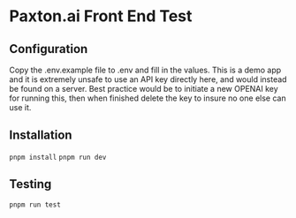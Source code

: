 # Paxton.ai Front End Test

## Configuration

Copy the .env.example file to .env and fill in the values. This is a demo app and it is extremely unsafe to use an API key directly here, and would instead be found on a server. Best practice would be to initiate a new OPENAI key for running this, then when finished delete the key to insure no one else can use it.

## Installation

`pnpm install`
`pnpm run dev`

## Testing

`pnpm run test`
